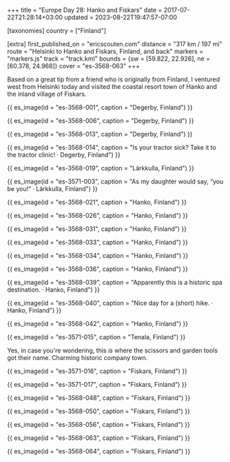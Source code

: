+++
title = "Europe Day 28: Hanko and Fiskars"
date = 2017-07-22T21:28:14+03:00
updated = 2023-08-22T19:47:57-07:00

[taxonomies]
country = ["Finland"]

[extra]
first_published_on = "ericscouten.com"
distance = "317 km / 197 mi"
route = "Helsinki to Hanko and Fiskars, Finland, and back"
markers = "markers.js"
track = "track.kml"
bounds = {sw = [59.822, 22.926], ne = [60.378, 24.968]}
cover = "es-3568-063"
+++

Based on a great tip from a friend who is originally from Finland, I ventured west from Helsinki today and visited the coastal resort town of Hanko and the inland village of Fiskars.

<!-- more -->

{{ es_image(id = "es-3568-001", caption = "Degerby, Finland") }}

{{ es_image(id = "es-3568-006", caption = "Degerby, Finland") }}

{{ es_image(id = "es-3568-013", caption = "Degerby, Finland") }}

{{ es_image(id = "es-3568-014", caption = "Is your tractor sick? Take it to the tractor clinic! · Degerby, Finland") }}

{{ es_image(id = "es-3568-019", caption = "Lärkkulla, Finland") }}

{{ es_image(id = "es-3571-003", caption = "As my daughter would say, “you be you!“ · Lärkkulla, Finland") }}

{{ es_image(id = "es-3568-021", caption = "Hanko, Finland") }}

{{ es_image(id = "es-3568-026", caption = "Hanko, Finland") }}

{{ es_image(id = "es-3568-031", caption = "Hanko, Finland") }}

{{ es_image(id = "es-3568-033", caption = "Hanko, Finland") }}

{{ es_image(id = "es-3568-034", caption = "Hanko, Finland") }}

{{ es_image(id = "es-3568-036", caption = "Hanko, Finland") }}

{{ es_image(id = "es-3568-039", caption = "Apparently this is a historic spa destination. · Hanko, Finland") }}

{{ es_image(id = "es-3568-040", caption = "Nice day for a (short) hike. · Hanko, Finland") }}

{{ es_image(id = "es-3568-042", caption = "Hanko, Finland") }}

{{ es_image(id = "es-3571-015", caption = "Tenala, Finland") }}

Yes, in case you're wondering, this _is_ where the scissors and garden tools got their name. Charming historic company town.

{{ es_image(id = "es-3571-016", caption = "Fiskars, Finland") }}

{{ es_image(id = "es-3571-017", caption = "Fiskars, Finland") }}

{{ es_image(id = "es-3568-048", caption = "Fiskars, Finland") }}

{{ es_image(id = "es-3568-050", caption = "Fiskars, Finland") }}

{{ es_image(id = "es-3568-056", caption = "Fiskars, Finland") }}

{{ es_image(id = "es-3568-063", caption = "Fiskars, Finland") }}

{{ es_image(id = "es-3568-064", caption = "Fiskars, Finland") }}
